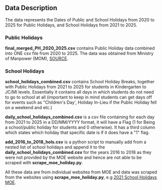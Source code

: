 ## Data Description
The data represents the Dates of Public and School Holidays from 2020 to 2025 for Public Holidays, and School Holidays from 2021 to 2025.

### Public Holidays
**final_merged_PH_2020_2025.csv** contains Public Holiday data combined into ONE csv file from 2020 to 2025.
The data was obtained from Ministry of Manpower (MOM), [SOURCE](https://data.gov.sg/collections/691/view).

### School Holidays
**school_holidays_combined.csv** contains School Holiday Breaks, together with Public Holidays from 2021 to 2025 for students in Kindergarten to JC/MI levels. Essentially it contains all days in which students do not need to go to school at all (important to keep in mind students can get days off for events such as "Children's Day', Holiday In-Lieu if the Public Holiday fell on a weekend and etc.)

**daily_school_holidays_combined.csv** is a csv file containing for each day from 2021 to 2025 in a DD/MM/YYYY format, it will have a Flag (1 for Being a school/public holiday for students and 0 otherwise). It has a third column which states which holiday that specific date is if it does have a "1" flag.

**add_2016_to_2018_hols.csv** is a python script to manually add from a nested list of school holidays and append it to the **daily_school_holidays_combined.csv** for the years 2016 to 2018 as they were not provided by the MOE website and hence are not able to be scraped with **scrape_moe_holiday.py**.

All these data are from individual websites from MOE and data was scraped from the websites using **scrape_moe_holiday.py**, e.g [2021 School Holidays MOE](https://www.moe.gov.sg/news/press-releases/20200817-school-terms-and-holidays-for-2021).